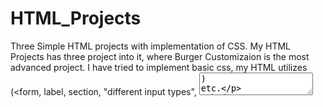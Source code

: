 # HTML_Projects
Three Simple HTML projects with implementation of CSS.
My HTML Projects has three project into it, where Burger Customizaion is the most advanced project. 
I have tried to implement basic css, my HTML utilizes (<form, label, section, "different input types", <textarea>) etc.
